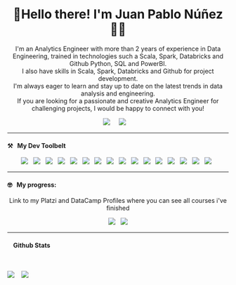 <h1 align='center'>🖖Hello there! I'm Juan Pablo Núñez 🧑‍💻</h1>

<p align='center'>
    I'm an Analytics Engineer with more than 2 years of experience in Data Engineering, trained in technologies such a Scala, Spark, Databricks and Github Python, SQL and PowerBI.
   <br> I also have skills in Scala, Spark, Databricks and Github for project development.
     <br>I'm always eager to learn and stay up to date on the latest trends in data analysis and engineering.
    <br> If you are looking for a passionate and creative Analytics Engineer for challenging projects, I would be happy to connect with you!
</p>

<p align='center'>
    <a href="https://www.linkedin.com/in/juanpanu"><img src="https://img.shields.io/badge/linkedin-%230077B5.svg?&style=for-the-badge&logo=linkedin&logoColor=white" /></a>&nbsp;&nbsp;&nbsp;&nbsp;
    <a href="mailto:juanpa.nb@gmail.com?subject=Hola%20Juan"><img src="https://img.shields.io/badge/gmail-%23D14836.svg?&style=for-the-badge&logo=gmail&logoColor=white" /></a>&nbsp;&nbsp;&nbsp;&nbsp;
</p>

<hr>

<h4>⚒&nbsp;&nbsp;&nbsp;My Dev Toolbelt</h4>
<p align='center'>
    <img src= "https://img.shields.io/badge/Databricks-FF3621?style=for-the-badge&logo=Databricks&logoColor=white" />&nbsp;&nbsp;
    <img src ="https://img.shields.io/badge/Scala-DC322F?style=for-the-badge&logo=scala&logoColor=white"/>&nbsp;&nbsp;
    <img src = "https://img.shields.io/badge/IntelliJ_IDEA-000000.svg?style=for-the-badge&logo=intellij-idea&logoColor=white"/>&nbsp;&nbsp;
    <img src = "https://img.shields.io/badge/VSCode-0078D4?style=for-the-badge&logo=visual%20studio%20code&logoColor=white"/>&nbsp;&nbsp;
    <img src="https://img.shields.io/badge/git%20-%23F05133.svg?&style=for-the-badge&logo=git&logoColor=white" />&nbsp;&nbsp;
    <img src="https://img.shields.io/badge/github%20-%23000.svg?&style=for-the-badge&logo=github&logoColor=white" />&nbsp;&nbsp;
    <img src="https://img.shields.io/badge/docker%20-%232496ED.svg?&style=for-the-badge&logo=docker&logoColor=white" />&nbsp;&nbsp;
    <img src="https://img.shields.io/badge/Python-FFD43B?style=for-the-badge&logo=python&logoColor=blue"/>&nbsp;&nbsp;
    <img src="https://img.shields.io/badge/Jupyter-orange?style=for-the-badge&logo=Jupyter&logoColor=white" />&nbsp;&nbsp;
    <img src="https://img.shields.io/badge/pandas%20-%23150458.svg?&style=for-the-badge&logo=pandas&logoColor=white" />&nbsp;&nbsp;
    <img src="https://img.shields.io/badge/Numpy-777BB4?style=for-the-badge&logo=numpy&logoColor=white" />&nbsp;&nbsp;
    <img src="https://img.shields.io/badge/mysql%20-%23016B93.svg?&style=for-the-badge&logo=mysql&logoColor=white" />&nbsp;&nbsp;
    <img src="https://img.shields.io/badge/linux%20-%23000.svg?&style=for-the-badge&logo=linux&logoColor=white" />&nbsp;&nbsp;
    <img src="https://img.shields.io/badge/mac%20os-000000?style=for-the-badge&logo=apple&logoColor=white" />&nbsp;&nbsp;
    <img src="https://img.shields.io/badge/windows%20terminal-4D4D4D?style=for-the-badge&logo=windows%20terminal&logoColor=white" />&nbsp;&nbsp;
    <img src="https://img.shields.io/badge/Jira-0052CC?style=for-the-badge&logo=Jira&logoColor=white" />&nbsp;&nbsp;



 
</p>

<hr>

<h4>🤓&nbsp;&nbsp;&nbsp;My progress: </h4>

<p align="Center"> Link to my Platzi and DataCamp Profiles where you can see all courses i've finished</p>
<p align="Center">
    <a href="https://platzi.com/@juanpanu/">
    <img src="https://img.shields.io/badge/-Platzi-223452?style=for-the-badge&labelColor=223452&logo=Platzi&logoColor=97CA3E" /></a>&nbsp;&nbsp;
    <a href="https://www.datacamp.com/profile/juanpanb">
    <img src="https://img.shields.io/badge/-Datacamp-09192C?style=for-the-badge&labelColor=09192C&logo=Datacamp&logoColor=03EE62" /></a>
</p>

<!--<hr>
<h4>👨‍💻&nbsp;&nbsp;&nbsp;My Portfolio</h4>


<p align="Center">This is the place where you can see all the projects I've worked on.</p>
<p align="Center">   
    <a href="https://juanpanu.github.io/">
    <img src="https://img.shields.io/badge/-Portfolio%20Here-FFFFFF?&logo=GitHub&logoColor=black&style=for-the-badge"/></a>

</p>
-->

<hr>


 <h4>&nbsp;&nbsp;&nbsp Github Stats  </h4>

<br >

<p>
    <a href="https://github.com/Juanpanu/"><img src="https://api.visitorbadge.io/api/visitors?path=https%3A%2F%2Fgithub.com%2Fjuanpanu%2FJuanpanu&countColor=%23263759" /></a> &nbsp;&nbsp
  <a href="https://github.com/Juanpanu/"><img src="https://img.shields.io/github/followers/juanpanu?color=5C005C&logo=Github&logoColor=FFFFFF&style=for-the-badge&labelColor=5C005C"/></a
</p>
